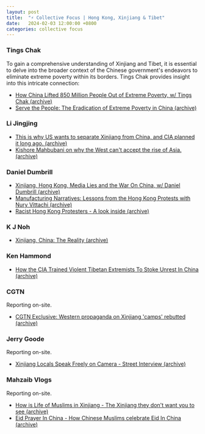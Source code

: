 ```yaml
---
layout: post
title:  "⚡️ Collective Focus | Hong Kong, Xinjiang & Tibet"
date:   2024-02-03 12:00:00 +0800
categories: collective focus
---
```


### Tings Chak

To gain a comprehensive understanding of Xinjiang and Tibet, it is essential to delve into the broader context of the Chinese government's endeavors to eliminate extreme poverty within its borders. Tings Chak provides insight into this intricate connection:

* [How China Lifted 850 Million People Out of Extreme Poverty, w/ Tings Chak (archive)](https://youtu.be/ZuBCr_15BIk?si=_k9rVZ1FCz1cb5KT)
* [Serve the People: The Eradication of Extreme Poverty in China (archive)](https://thetricontinental.org/studies-1-socialist-construction/)

### Li Jingjing

* [This is why US wants to separate Xinjiang from China, and CIA planned it long ago. (archive)](https://youtu.be/TpfbZ9URRUI?si=tn34QR5XEBu723Kn)
* [Kishore Mahbubani on why the West can't accept the rise of Asia. (archive)](https://youtu.be/8meeEnA51G0?si=n1M6HU-bEkPe8o68)

### Daniel Dumbrill

* [Xinjiang, Hong Kong, Media Lies and the War On China, w/ Daniel Dumbrill (archive)](https://youtu.be/BENky0V_qDM?si=thkWTSWJKNTWInc1)
* [Manufacturing Narratives: Lessons from the Hong Kong Protests with Nury Vittachi (archive)](https://youtu.be/mBLdR-7BSFI?si=TRQW-1iL0tYzaqhY)
* [Racist Hong Kong Protesters - A look inside (archive)](https://youtu.be/SW54UL-izDw?si=EFpz-BhRer6lZDNT)

### K J Noh

* [Xinjiang, China: The Reality (archive)](https://youtu.be/2tCuZu_U9rk?si=DbnHL2AOudIaPOTV)

### Ken Hammond

* [How the CIA Trained Violent Tibetan Extremists To Stoke Unrest In China (archive)](https://youtu.be/PkqhZrKQcYE?si=zfGNu2qYVFhlBKX3)

### CGTN

Reporting on-site.
* [CGTN Exclusive: Western propaganda on Xinjiang 'camps' rebutted (archive)](https://youtu.be/Wb-MNi8E-TA?si=QYsFWGUU9VdjjOgE)

### Jerry Goode

Reporting on-site.
* [Xinjiang Locals Speak Freely on Camera - Street Interview (archive)](https://youtu.be/JkRP_RbCEYk?si=_QmBUnKdDgDJ6rcd)

### Mahzaib Vlogs

Reporting on-site.
* [How is Life of Muslims in Xinjiang - The Xinjiang they don't want you to see (archive)](https://youtu.be/5XPEVKfv0gs?si=1Y6onExh0npgO-e1)
* [Eid Prayer In China - How Chinese Muslims celebrate Eid In China (archive)](https://youtu.be/hrYVp3-pObg?si=VJTftgMnSMqSZumJ)
